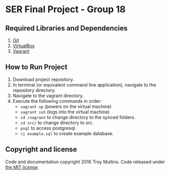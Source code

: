 SER Final Project - Group 18
==============================================


Required Libraries and Dependencies
-----------------------------------
1. [Git](http://git-scm.com/downloads)
2. [VirtualBox](https://www.virtualbox.org/wiki/Downloads)
3. [Vagrant](https://www.vagrantup.com)


How to Run Project
------------------
1. Download project repository.
2. In terminal (or equivalent command line application), navigate to the repository directory.
3. Navigate to the vagrant directory.
4. Execute the following commands in order:
	* `vagrant up` (powers on the virtual machine)
	* `vagrant ssh` ​(logs into the virtual machine)​
	* `cd /vagrant​` to change directory to the s​ynced folders.
	* `cd src/` to change directory to src.
	* `psql` to access postgresql.
	* `\i example.sql` to create example database.


Copyright and license
---------------------
Code and documentation copyright 2016 Troy Mullins. Code released under [the MIT license](https://github.com/Mullinst/SER-FP/blob/master/LICENSE).